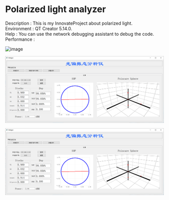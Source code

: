 # Polarized light analyzer
Description : This is my InnovateProject about polarized light.<br>
Environment : QT Creator 5.14.0.<br>
Help : You can use the network debugging assistant to debug the code.  
Performance : 

![image](/master/README.assets/image-20210521101304427.png)

![image](https://github.com/liuouyang569/InnovateProject/blob/master/README.assets/image-20210521101304427.png)

![image](https://github.com/liuouyang569/InnovateProject/blob/master/README.assets/image-20210521101304427.png)
